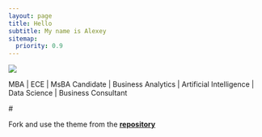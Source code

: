 ```yaml
---
layout: page
title: Hello
subtitle: My name is Alexey
sitemap:
  priority: 0.9
---
```


<img src="{{ '/assets/img/alexey.jpeg' | prepend: site.baseurl }}" id="about-img">

<div id="describe-text">
	<p>MBA | ECE | MsBA Candidate | Business Analytics | Artificial Intelligence | Data Science | Business Consultant</p>
	# <p>Fork and use the theme from the <strong> <a href="https://github.com/knhash/Pudhina"> repository</a> </strong></p>
</div>